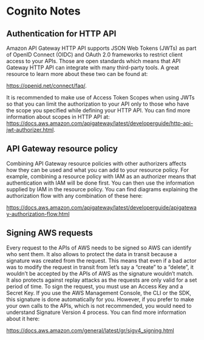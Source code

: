 # Cognito Notes

## Authentication for HTTP API

Amazon API Gateway HTTP API supports JSON Web Tokens (JWTs) as part of OpenID Connect (OIDC) and OAuth 2.0 frameworks to restrict client access to your APIs. Those are open standards which means that API Gateway HTTP API can integrate with many third-party tools. A great resource to learn more about these two can be found at:  

https://openid.net/connect/faq/.

It is recommended to make use of Access Token Scopes when using JWTs so that you can limit the authorization to your API only to those who have the scope you specified while defining your HTTP API. You can find more information about scopes in HTTP API at: https://docs.aws.amazon.com/apigateway/latest/developerguide/http-api-jwt-authorizer.html.

## API Gateway resource policy

Combining API Gateway resource policies with other authorizers affects how they can be used and what you can add to your resource policy. For example, combining a resource policy with IAM as an authorizer means that authentication with IAM will be done first. You can then use the information supplied by IAM in the resource policy. You can find diagrams explaining the authorization flow with any combination of these here:  

https://docs.aws.amazon.com/apigateway/latest/developerguide/apigateway-authorization-flow.html

## Signing AWS requests

Every request to the APIs of AWS needs to be signed so AWS can identify who sent them. It also allows to protect the data in transit because a signature was created from the request. This means that even if a bad actor was to modify the request in transit from let’s say a “create” to a “delete”, it wouldn’t be accepted by the APIs of AWS as the signature wouldn’t match. It also protects against replay attacks as the requests are only valid for a set period of time. To sign the request, you must use an Access Key and a Secret Key. If you use the AWS Management Console, the CLI or the SDK, this signature is done automatically for you. However, if you prefer to make your own calls to the APIs, which is not recommended, you would need to understand Signature Version 4 process. You can find more information about it here:  

https://docs.aws.amazon.com/general/latest/gr/sigv4_signing.html

